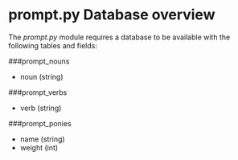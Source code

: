 prompt.py Database overview
===========================

The *prompt.py* module requires a database to be available with the following
tables and fields:

###prompt_nouns
- noun  (string)

###prompt_verbs
- verb  (string)

###prompt_ponies
- name  (string)
- weight  (int)


